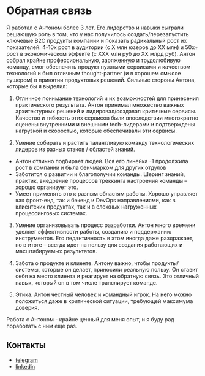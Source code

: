 # Обратная связь

Я работал с Антоном более 3 лет. Его лидерство и навыки сыграли решающую роль в том, что у нас получилось создать/перезапустить ключевые B2C продукты компании и показать радикальный рост их показателей: 4-10х рост в аудитории (с Х млн юзеров до ХХ млн) и 50х+ рост в экономическом эффекте (с ХХХ млн руб до ХХ млрд руб). Антон собрал крайне профессиональную, заряженную и трудолюбивую команду, смог обеспечить продукт нужными сервисами и качеством технологий и был отличным thought-partner (и в хорошем смысле пушером) в принятии продуктовых решений. Сильные стороны Антона, которые бы я выделил:

1. Отличное понимание технологий и их возможностей для принесения практического результата. Антон принимал множество важных архитектурных решений и лидировал/создавал критичные сервисы. Качество и гибкость этих сервисов были впоследствии многократно оценены внутренними и внешними tech-лидерами и подтверждены нагрузкой и скоростью, которые обеспечивали эти сервисы.

2. Умение собирать и растить талантливую команду технологических лидеров из разных стэков / областей знаний.

- Антон отлично подбирает людей. Вся его линейка -1 продолжила рост в компании и была бенчмарком для других отдулов
- Заботится о развитии и благополучии команды. Шеринг знаний, практик, внедрение процессов треккинга настроения команды – хорошо организует это.
- Умеет применять это к разным областям работы. Хорошо управляет как фронт-енд, так и бэк­енд и DevOps направлениями, как в клиентских продуктах, так и в сложных нагруженных процессинговых системах.

3. Умение организовывать процесс разработки. Антон много времени уделяет эффективности работы, созданию и поддержанию инструментов. Его педантичность в этом иногда даже раздражает, но в итоге – всегда идет на пользу для создания работающих и масштабируемых результатов.

4. Забота о продукте и клиенте. Антону важно, чтобы продукты/системы, которые он делает, приносили реальную пользу. Он ставит себя на место клиента и реагирует на обратную связь. Это отличный навык, который он в том числе транслирует команде.

5. Этика. Антон честный человек и командный игрок. На него можно положиться даже в критической ситуации, требующей максимума доверия.

Работа с Антоном - крайне ценный для меня опыт, и я буду рад поработать с ним еще раз.

## Контакты

* [telegram](https://t.me/kirillagrishin)
* [linkedin](https://www.linkedin.com/in/kirill-grishin-a8599128/)

